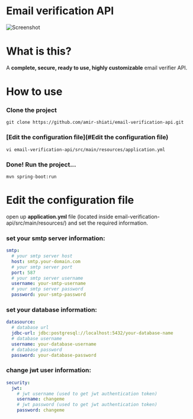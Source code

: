 # Email verification API

![Screenshot](https://i.postimg.cc/NFst1m6S/Screenshot.png)

# What is this?

A **complete, secure, ready to use, highly customizable** email verifier API.

# How to use

### Clone the project

    git clone https://github.com/amir-shiati/email-verification-api.git

### [Edit the configuration file](#Edit the configuration file)

    vi email-verification-api/src/main/resources/application.yml

### Done! Run the project...

    mvn spring-boot:run

# Edit the configuration file

open up **application.yml** file (located inside email-verification-api/src/main/resources/) and set the required
information.

### set your smtp server information:

```yaml
smtp:
  # your smtp server host
  host: smtp.your-domain.com
  # your smtp server port
  port: 587
  # your smtp server username
  username: your-smtp-username
  # your smtp server password
  password: your-smtp-password
```

### set your database information:

```yaml
datasource:
  # database url
  jdbc-url: jdbc:postgresql://localhost:5432/your-database-name
  # database username
  username: your-database-username
  # database password
  password: your-database-password
```

### change jwt user information:

```yaml
security:
  jwt:
    # jwt username (used to get jwt authentication token)
    username: changeme
    # jwt password (used to get jwt authentication token)
    password: changeme
```

